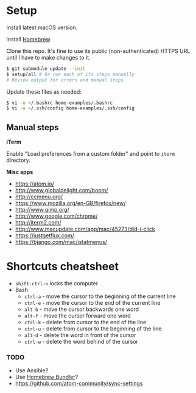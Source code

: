 # Setup

Install latest macOS version.

Install [Homebrew](https://brew.sh/).

Clone this repo. It's fine to use its public (non-authenticated) HTTPS URL until I have to make changes to it.

```bash
$ git submodule update --init
$ setup/all # Or run each of its steps manually
# Review output for errors and manual steps
```

Update these files as needed:

```bash
$ vi -o ~/.bashrc home-examples/.bashrc
$ vi -o ~/.ssh/config home-examples/.ssh/config
```

## Manual steps

**iTerm**

Enable "Load preferences from a custom folder" and point to `iterm` directory.
 
**Misc apps**

- https://atom.io/
- http://www.globaldelight.com/boom/
- http://ccmenu.org/
- https://www.mozilla.org/en-GB/firefox/new/
- http://www.gimp.org/
- http://www.google.com/chrome/
- http://iterm2.com/
- http://www.macupdate.com/app/mac/45273/did-i-click
- https://justgetflux.com/
- https://bjango.com/mac/istatmenus/

# Shortcuts cheatsheet

- `shift-ctrl-⎋` locks the computer
- Bash
  - `ctrl-a` - move the cursor to the beginning of the current line
  - `ctrl-e` - move the cursor to the end of the current line
  - `alt-b` - move the cursor backwards one word
  - `alt-f` - move the cursor forward one word
  - `ctrl-k` - delete from cursor to the end of the line
  - `ctrl-u` - delete from cursor to the beginning of the line
  - `alt-d` - delete the word in front of the cursor
  - `ctrl-w` - delete the word behind of the cursor

### TODO

- Use Ansible?
- Use [Homebrew Bundler](https://github.com/Homebrew/homebrew-bundle)?
- https://github.com/atom-community/sync-settings
